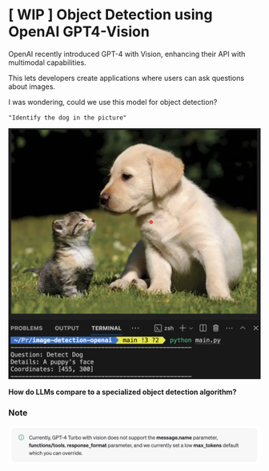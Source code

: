 # [ WIP ] Object Detection using OpenAI GPT4-Vision

OpenAI recently introduced GPT-4 with Vision, enhancing their API with multimodal capabilities.

This lets developers create applications where users can ask questions about images.

I was wondering, could we use this model for object detection?

    "Identify the dog in the picture"

![Detect Dog](assets/example.png)

**How do LLMs compare to a specialized object detection algorithm?**

### Note
![GPT-4 Vision](assets/readme-gpt4-vision.png)
